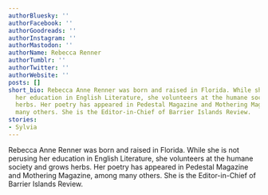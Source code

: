 ```yaml
---
authorBluesky: ''
authorFacebook: ''
authorGoodreads: ''
authorInstagram: ''
authorMastodon: ''
authorName: Rebecca Renner
authorTumblr: ''
authorTwitter: ''
authorWebsite: ''
posts: []
short_bio: Rebecca Anne Renner was born and raised in Florida. While she is not perusing
  her education in English Literature, she volunteers at the humane society and grows
  herbs. Her poetry has appeared in Pedestal Magazine and Mothering Magazine, among
  many others. She is the Editor-in-Chief of Barrier Islands Review.
stories:
- Sylvia
---
```


Rebecca Anne Renner was born and raised in Florida. While she is not perusing her education in English Literature, she volunteers at the humane society and grows herbs. Her poetry has appeared in Pedestal Magazine and Mothering Magazine, among many others. She is the Editor-in-Chief of Barrier Islands Review.